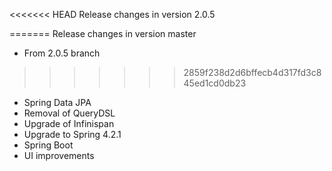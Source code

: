 <<<<<<< HEAD
Release changes in version 2.0.5

=======
Release changes in version master

- From 2.0.5 branch
>>>>>>> 2859f238d2d6bffecb4d317fd3c845ed1cd0db23

- Spring Data JPA
- Removal of QueryDSL
- Upgrade of Infinispan
- Upgrade to Spring 4.2.1
- Spring Boot
- UI improvements
